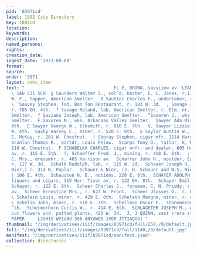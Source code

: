 ```yaml
---
pid: '03971cd'
label: 1892 City Directory
key: 1892cd
location: 
keywords: 
description: 
named_persons: 
rights: 
creation_date: 
ingest_date: '2023-08-09'
format: 
source: 
order: '3971'
layout: cmhc_item
text: "                                  FL E, BROWN, sassiiéw av. LEADING HATTER
  \ SAU 231 SCH  § Saunders Walter S., col’d, barber, E. C. Jones, r.134 W. 5th.  ‘Saunders
  W. F., tapper, American Smelter.  B Sautter Charles F., undertaker, r. 115 E. 5th.
  \ ‘Sauvey Stephen, lab, Bon Ton Restaurant, r. 183 W. 3d.  , Savage John, miner,
  r. 705 EH. 4th.  f Savage Roland, lab, American Smelter, r. Elm, nr. Bi-Me-  a tallic
  Smelter.  f Saviano Joseph, lab, American Smelter.  “Savoren J., wks. Arkansas Valley
  Smelter.  F.Savoren M., wks. Arkansas Valley Smelter.  Sawyer Ada Miss, r. 421 E.
  9th.  E Sawyer George W., blksmith, r. 810 E. 7th.  &. Sawyer Lizzie Mrs., r. 402
  W. 4th.  Saxby Harvey C., miner, r. 520 E. 6th.  x Saylor Austin W., bartdr, R.
  E. McKay, r. 201 W. Chestnut.  | Sboray Stephen, cigar mfr, 1114 Harrison av.  5
  Scanlon Thomas R., bartdr, Louis Pelow.  Scarpa Tony D., tailor, K, Matheson, r.
  110 W. Chestnut.  F SCHABELKA CHARLES, cigar mnfr. and dealer, 605 Har-  9 rison
  av, r. 115 E. 5th.  (; Schaeffer Fred. J., mining, r. 418 E. 6th.  ; Schaeffer W.
  C. Mrs., dressmkr, r. 405 Harrison av.  Schaffer John H., moulder, Eagle Foundry,
  r. 127 W. 3d.  Schalk Rudolph, lab, r. 115 W. 2d.  Schauer Joseph H., (Schauer &
  Nier,) r. 314 N. Poplar.  Schauer & Nier, (J. H. Schauer and W.S. Nier,) Marbers,
  | 106 E. 4th.  Schausten N. E., notions, 220 E. 6th.  SCHAYER ADOLPH, wholesale
  liquors and cigars, 315 Har- Tison av, r. 122 EH. 8th.  Schayer Emil R., clk, Adolph
  Schayer, r. 122 E. 8th.  Scheer Charles J., foreman, C. N. Priddy, r. 224 Harrison
  av.  Scheer Ernestine Mrs., r. 627 W. Front.  Scheer Ulysses G., r. 613 W. Elm.
  \ Schelein Louis, miner, r. 429 E. 8th.  Schelein Mangne, miner, r. 429 E. 8th.
  \ Schelin John, miner, r. 518 E. 7th.  Schellman Oscar F., stonemason, r. 429 E.
  ‘th.  Schermerhorn Curtis W., r. 414 E. 6th.  SCHLAGETER JOSEPH M., whol. florist,
  cut flowers and  potted plants, 423 W. 3d.  J, J QUINN, zast rrera street. WALL
  PAPER     L33H1S WV1d0d S06 ANYdWOD 1VO9 JTTIAQV3] "
thumbnail: "/img/derivatives/iiif/images/03971cd/full/250,/0/default.jpg"
full: "/img/derivatives/iiif/images/03971cd/full/1140,/0/default.jpg"
manifest: "/img/derivatives/iiif/03971cd/manifest.json"
collection: directories
---
```

